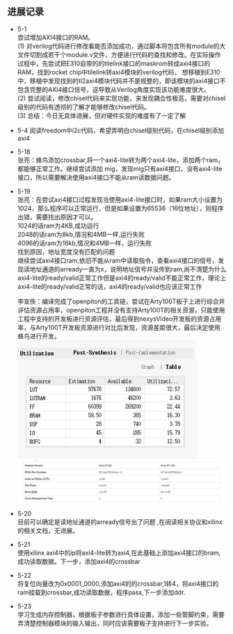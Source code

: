 ## 进展记录  
- 5-1  
  尝试增加AXI4接口的RAM。  
  (1) 对verilog代码进行修改看能否添加成功，通过脚本将包含所有module的大文件切割成若干个module.v文件，方便进行代码的查找和修改。在实际操作过程中，先尝试把E310自带的的tilelink接口的maskrom转成axi4接口的RAM，找到rocket chip中tilelink转axi4模块的verilog代码， 想移植到E310中，移植中发现找到的tl2axi4模块代码并不是规整的，即该模块的axi4接口不包含完整的AXI4接口信号，这导致从Verilog角度实现该功能难度很大。  
  (2) 尝试阅读，修改chisel代码来实现功能，来发现耦合性极高，需要对chisel级别的代码有透彻的了解才能够修改chisel代码。  
  (3) 总结：今日无具体进展，但对硬件实现的难度有了一定了解
  
- 5-4
  阅读freedom中i2c代码，希望弄明白chisel级别代码，在chisel级别添加axi4

- 5-18  
  张亮：蜂鸟添加crossbar,将一个axi4-lite转为两个axi4-lite，添加两个ram，都能够正常工作。继续尝试添加  mig，发现mig只有axi4接口，没有axi4-lite接口，所以需要解决使用axi4接口不能从ram读数据问题。 
  
- 5-19  
  张亮：在尝试axi4接口过程发现当使用axi4-lite接口时，如果ram大小设置为1024，那么程序可以正常运行，但是如果设置为65536（16位地址），则程序出错，需要找出原因才可以。  
  1024的话ram为4KB,成功运行  
  2048的话ram为8kb,情况和4MB一样,运行失败  
  4096的话ram为16kb,情况和4MB一样，运行失败  
  找到原因，地址宽度没有匹配的问题  
  继续尝试axi4接口ram,依旧不能从ram中读取指令，查看axi4接口的信号，发现读地址通道的arready一直为x，说明地址信号并没传到ram,尚不清楚为什么axi4-lite的ready/valid正常工作但是axi4的ready/valid不能正常工作，理论上axi4-lite的ready/valid正常的话，axi4的ready/valid也应该正常工作  
  
  李宣佚：编译完成了openpiton的工具链，尝试在Arty100T板子上进行综合并评估资源占用率，openpiton工程并没有支持Arty100T的相关资源，只能使用工程中支持的开发板进行资源评估，最后得到nexysVideo开发板的资源占用率，与Arty100T开发板资源进行对比后发现，资源差距很大，最后决定使用蜂鸟进行开发。
  ![openpiton在nexysVideo上资源占用情况](figures/资源占用评估.png)
  ![openpiton在nexysVideo上资源占用情况](figures/Arty开发板资源.png)
  
- 5-20  
  目前可以确定是读地址通道的arready信号出了问题 ,在阅读相关协议和xilinx的相关文档，无进展。
- 5-21  
  使用xilinx axi4中的ip将axi4-lite转为axi4,在此基础上添加axi4接口的bram,成功读取数据。下一步，添加axi4的crossbar  
- 5-22  
  将复位向量改为0x0001_0000,添加axi4的的crossbar,1转4，将axi4接口的ram挂载到crossbar,成功读取数据，程序pass,下一步添加ddr.  
- 5-23  
  学习生成内存控制器，根据板子参数进行具体设置，添加一些管脚约束，需要弄清楚控制器模块的输入输出，同时应该需要板子支持进行下一步实验。  